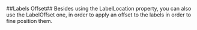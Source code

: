 ##Labels Offset##
Besides using the LabelLocation property, you can also use the LabelOffset one, in order to apply an offset to the labels in order to fine position them.